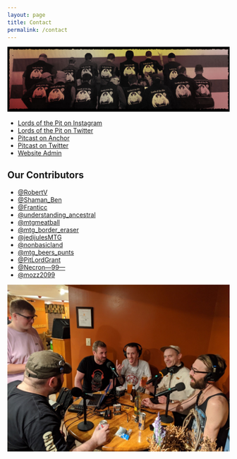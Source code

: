 ```yaml
---
layout: page
title: Contact
permalink: /contact
---
```


![](/assets/images/site/contact.jpg)

- [Lords of the Pit on Instagram](https://instagram.com/lordsofthepit)
- [Lords of the Pit on Twitter](https://twitter.com/LordsOfThePitOG)
- [Pitcast on Anchor](https://anchor.fm/pitcast)
- [Pitcast on Twitter](https://twitter.com/PitcastPod)
- [Website Admin](https://twitter.com/lord_permanence)

## Our Contributors

- [@RobertV](http://www.robvincent.org/)
- [@Shaman_Ben](https://mtgunderground.wordpress.com/)
- [@Franticc](https://twitter.com/Franticc/)
- [@understanding_ancestral](https://www.instagram.com/understanding_ancestral/)
- [@mtgmeatball](https://www.instagram.com/mtgmeatball/)
- [@mtg_border_eraser](https://www.instagram.com/mtg_border_eraser/)
- [@jedijulesMTG](https://www.instagram.com/jedijulesmtg/?hl=en)
- [@nonbasicland](https://twitter.com/nonbasicland)
- [@mtg_beers_punts](https://twitter.com/mtg_beers_punts)
- [@PitLordGrant](https://twitter.com/PitLordGrant)
- [@Necron—99—](http://twitter.com/necron-99-)
- [@mozz2099](https://twitter.com/mozz2099)

![](/assets/images/2020/02/pitcast-crew.jpg)
